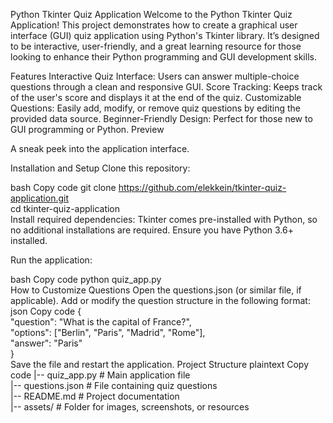 Python Tkinter Quiz Application
Welcome to the Python Tkinter Quiz Application! This project demonstrates how to create a graphical user interface (GUI) quiz application using Python's Tkinter library. It’s designed to be interactive, user-friendly, and a great learning resource for those looking to enhance their Python programming and GUI development skills.

Features
Interactive Quiz Interface: Users can answer multiple-choice questions through a clean and responsive GUI.
Score Tracking: Keeps track of the user's score and displays it at the end of the quiz.
Customizable Questions: Easily add, modify, or remove quiz questions by editing the provided data source.
Beginner-Friendly Design: Perfect for those new to GUI programming or Python.
Preview

A sneak peek into the application interface.

Installation and Setup
Clone this repository:

bash
Copy code
git clone https://github.com/elekkein/tkinter-quiz-application.git  
cd tkinter-quiz-application  
Install required dependencies:
Tkinter comes pre-installed with Python, so no additional installations are required. Ensure you have Python 3.6+ installed.

Run the application:

bash
Copy code
python quiz_app.py  
How to Customize Questions
Open the questions.json (or similar file, if applicable).
Add or modify the question structure in the following format:
json
Copy code
{  
    "question": "What is the capital of France?",  
    "options": ["Berlin", "Paris", "Madrid", "Rome"],  
    "answer": "Paris"  
}  
Save the file and restart the application.
Project Structure
plaintext
Copy code
|-- quiz_app.py         # Main application file  
|-- questions.json      # File containing quiz questions  
|-- README.md           # Project documentation  
|-- assets/             # Folder for images, screenshots, or resources  
